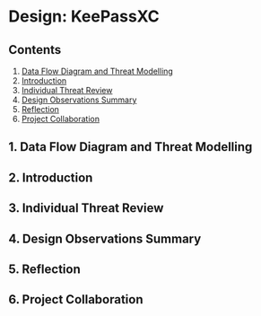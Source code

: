 # Design: KeePassXC
## Contents
1. [Data Flow Diagram and Threat Modelling]()
2. [Introduction]()
3. [Individual Threat Review]()
4. [Design Observations Summary]()
5. [Reflection]()
6. [Project Collaboration]()

## 1. Data Flow Diagram and Threat Modelling

## 2. Introduction

## 3. Individual Threat Review

## 4. Design Observations Summary

## 5. Reflection

## 6. Project Collaboration
